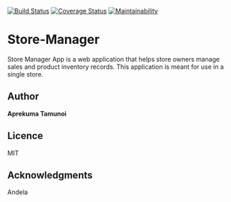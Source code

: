 [![Build Status](https://travis-ci.org/girlking/maintainance-tracker-app.svg?branch=develop)](https://travis-ci.org/girlking/maintainance-tracker-app)
[![Coverage Status](https://coveralls.io/repos/github/girlking/StoreManager/badge.svg?branch=develop)](https://coveralls.io/github/girlking/StoreManager?branch=develop)
[![Maintainability](https://api.codeclimate.com/v1/badges/51a63f8bb57941bb8404/maintainability)](https://codeclimate.com/github/girlking/StoreManager/maintainability)
# Store-Manager

Store Manager App is a web application that helps store owners manage sales and product inventory
records. This application is meant for use in a single store.


## Author

**Aprekuma Tamunoi** 

## Licence

MIT

## Acknowledgments

Andela